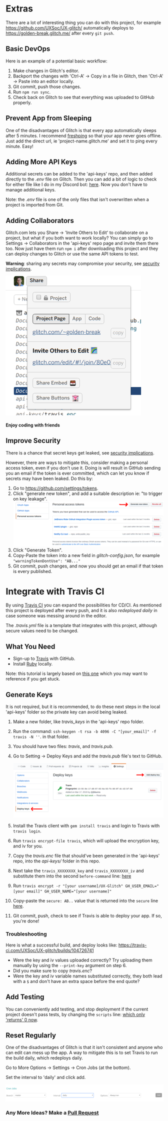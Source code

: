 # Extras

There are a lot of interesting thing you can do with this project, for example https://github.com/UXSoc/UX-glitch/ automatically deploys to https://golden-break.glitch.me/ after every `git push`.

## Basic DevOps

Here is an example of a potential basic workflow:

1. Make changes in Glitch's editor.
1. Backport the changes with 'Ctrl-A' -> Copy in a file in Glitch, then 'Ctrl-A' -> Paste into an editor locally.
1. Git commit, push those changes.
1. Run `npm run sync`.
1. Check back on Glitch to see that everything was uploaded to GitHub properly.

## Prevent App from Sleeping

One of the disadvantages of Glitch is that every app automatically sleeps after 5 minutes.
I recommend [freshping](https://www.freshworks.com/website-monitoring/) so that
your app never goes offline. Just add the direct url, ie 'project-name.glitch.me' and 
set it to ping every minute. Easy!

## Adding More API Keys

Additional secrets can be added to the 'api-keys' repo, and then added directly to the *.env* file on Glitch.
Then you can add a bit of logic to check for either file like I do in my Discord bot: [here](https://github.com/jhburns/val-bot/blob/f6756bbd6c084d30a9bace562f032f0d07489f15/bot.js#L77).
Now you don't have to manage additional keys.

Note: the *.env* file is one of the only files that isn't overwritten when a project is imported from Git. 

## Adding Collaborators
Glitch.com lets you Share -> 'Invite Others to Edit' to collaborate on a project, but what 
if you both want to work locally? You can simply go to Settings -> Collaborators in the 
'api-keys' repo page and invite them there too. Now just have them run `npm i` after 
downloading this project and they can deploy changes to Glitch or use the same API tokens
to test. 

**Warning**: sharing any secrets may compromise your security, see [security implications](https://github.com/UXSoc/UX-glitch/blob/master/Documentation/SECURITY_WARNING.md).
 
![Inviting friends](/Documentation/img/invite.png)

#### Enjoy coding with friends

## Improve Security

There is a chance that secret keys get leaked, see [security implications](https://github.com/UXSoc/UX-glitch/blob/master/Documentation/SECURITY_WARNING.md).

However, there are ways to mitigate this, consider making a personal access token, even if you don't use it.
Doing is will result in GitHub sending you an email if the token is ever committed, which can let you know 
if secrets may have been leaked. Do this by:
1. Go to https://github.com/settings/tokens.
1. Click "generate new token", and add a suitable description ie: "to trigger on key leakage".
    ![Making a new token](/Documentation/img/fake-token.png)
1. Click "Generate Token".
1. Copy-Paste the token into a new field in *glitch-config.json*, for example `"warningTokenDontUse": "AB..."`
1. Git commit, push changes, and now you should get an email if that token is every published.

# Integrate with Travis CI

By using [Travis CI](https://travis-ci.com/) you can expand the possibilities for CD/CI. As mentioned this
project is deployed after every push, and it is also *redeployed daily* in case someone was
messing around in the editor. 

The *.travis.yml* file is a template that integrates with this project, although secure values need 
to be changed.

## What You Need

- Sign-up to [Travis](https://travis-ci.com/) with GitHub.
- Install [Ruby](https://www.ruby-lang.org/en/documentation/installation/) locally.

Note: this tutorial is largely based on [this one](https://github.com/alrra/travis-scripts/blob/master/docs/github-deploy-keys.md)
which you may want to reference if you get stuck.

## Generate Keys
It is not required, but it is recommended, to do these next steps in the local 'api-keys' folder so 
the private key can avoid being leaked.

1. Make a new folder, like *travis_keys* in the 'api-keys' repo folder.
1. Run the command: `ssh-keygen -t rsa -b 4096 -C "[your_email]" -f travis -N ''`.  in that folder.
1. You should have two files: *travis*, and *travis.pub*.
1. Go to Setting -> Deploy Keys and add the *travis.pub* file's text to GitHub.

    ![How to add keys](/Documentation/img/deploy-key.png)
    
1. Install the Travis client with `gem install travis` and login to Travis with `travis login`.
1. Run `travis encrypt-file travis`, which will upload the encryption key, and iv for you.
1. Copy the *travis.enc* file that should've been generated in the 'api-keys' repo, into the *api-keys/* folder in this repo.
1. Next take the `travis_XXXXXXXX_key` and `travis_XXXXXXXX_iv` and substitute them into the 
second `before-command` line: [here](https://github.com/UXSoc/UX-glitch/blob/61fef3c7f967e1e8c163ffe700a47c4b1fc7294b/.travis.yml#L18)

1. Run `travis encrypt -r "[your username]/UX-Glitch" GH_USER_EMAIL="[your email]" GH_USER_NAME="[your username]"`

1. Copy-paste the `secure: AB..` value that is returned into the `secure` line [here](https://github.com/UXSoc/UX-glitch/blob/61fef3c7f967e1e8c163ffe700a47c4b1fc7294b/.travis.yml#L12).
 
1. Git commit, push, check to see if Travis is able to deploy your app. If so, you're done!

### Troubleshooting
Here is what a successful build, and deploy looks like: https://travis-ci.com/UXSoc/UX-glitch/builds/104726741 

- Were the key and iv values uploaded correctly? Try uploading them manually by using the `--print-key` argument on step 6.
- Did you make sure to copy *travis.enc*?
- Were the key and iv variable names substituted correctly, they both lead with a `$` and don't have an extra space before the end quote? 

## Add Testing

You can conveniently add testing, and stop deployment if the current
project doesn't pass tests, by changing the `scripts` line: [which only 'returns' 0 now](https://github.com/UXSoc/UX-glitch/blob/61fef3c7f967e1e8c163ffe700a47c4b1fc7294b/.travis.yml#L26).

## Reset Regularly

One of the disadvantages of Glitch is that it isn't consistent and anyone who can edit can mess up
the app. A way to mitigate this is to set Travis to run the build daily, which redeploys daily.

Go to More Options -> Settings -> Cron Jobs (at the bottom).

Set the interval to 'daily' and click add. 

![Adding a Cron job](/Documentation/img/travis-daily.png)

### Any More Ideas? Make a [Pull Request](https://github.com/UXSoc/UX-glitch/pulls)  
